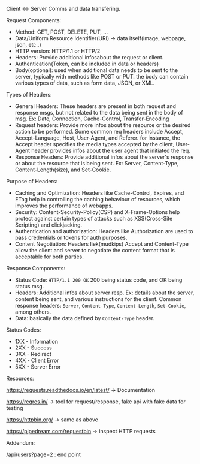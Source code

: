 Client <-> Server Comms and data transfering.

Request Components:
- Method: GET, POST, DELETE, PUT, ...
- Data/Uniform Resource Identifier(URI) -> data itself(image, webpage, json, etc..)
- HTTP version: HTTP/1.1 or HTTP/2
- Headers: Provide additional infosabout the request or client. 
- Authentication(Token, can be included in data or headers)
- Body(optional): used when additional data needs to be sent to the server, typically with methods like POST or PUT. the body can contain various types of data, such as form data, JSON, or XML.

Types of Headers:
- General Headers: These headers are present in both request and response msgs, but not related to the data being sent in the body of msg. Ex: Date, Connection, Cache-Control, Transfer-Encoding
- Request headers: Provide more infos about the resource or the desired action to be performed. Some common req headers include Accept, Accept-Language, Host, User-Agent, and Referer. for instance, the Accept header specifies the media types accepted by the client, User-Agent header provides infos about the user agent that initiated the req.
- Response Headers: Provide additional infos about the server's response or about the resource that is being sent. Ex: Server, Content-Type, Content-Length(size), and Set-Cookie.

Purpose of Headers:
- Caching and Optimization: Headers like Cache-Control, Expires, and ETag help in controlling the caching behaviour of resources, which improves the performance of webapps.
- Security: Content-Security-Policy(CSP) and X-Frame-Options help protect against certain types of attacks such as XSS(Cross-Site Scripting) and clickjacking.
- Authentication and authorization: Headers like Authorization are used to pass credentials or tokens for auth purposes.
- Content Negotiation: Headers liek(mudkips) Accept and Content-Type allow the client and server to negotiate the content format that is acceptable for both parties. 

Response Components:
- Status Code: `HTTP/1.1 200 OK` 200 being status code, and OK being status msg.
- Headers: Additional infos about server resp. Ex: details about the server, content being sent, and various instructions for the client. Common response headers: `Server`, `Content-Type`, `Content-Length`, `Set-Cookie`, among others.
- Data: basically the data defined by `Content-Type` header.

Status Codes:
- 1XX - Information
- 2XX - Success
- 3XX - Redirect
- 4XX - Client Error
- 5XX - Server Error









































Resources:

https://requests.readthedocs.io/en/latest/ -> Documentation

https://reqres.in/ -> tool for request/response, fake api with fake data for testing

https://httpbin.org/ -> same as above

https://pipedream.com/requestbin -> inspect HTTP requests


Addendum:

/api/users?page=2 : end point